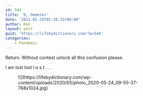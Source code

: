 ```yaml
---
id: 544
title: 'O, Demeter'
date: '2021-01-29T01:38:32+00:00'
author: Ken
layout: post
guid: 'https://lifebydictionary.com/?p=544'
categories:
    - Pandemic
---
```


Return. Without contest unlock all this confusion please.

I am lost lost l o s t . . .

<figure class="wp-block-image size-large">![](https://lifebydictionary.com/wp-content/uploads/2020/05/photo_2020-05-24_09-55-37-768x1024.jpg)</figure>